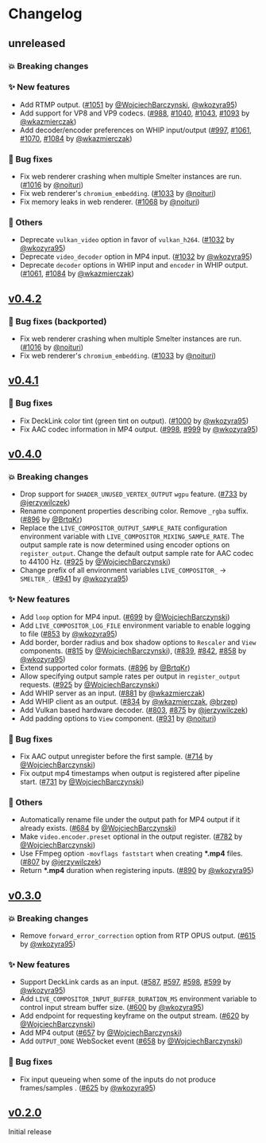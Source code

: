 # Changelog

## unreleased

### 💥 Breaking changes

### ✨ New features

- Add RTMP output. ([#1051](https://github.com/software-mansion/live-compositor/pull/1051) by [@WojciechBarczynski](https://github.com/WojciechBarczynski), [@wkozyra95](https://github.com/wkozyra95))
- Add support for VP8 and VP9 codecs. ([#988](https://github.com/software-mansion/smelter/pull/988), [#1040](https://github.com/software-mansion/smelter/pull/1040), [#1043](https://github.com/software-mansion/smelter/pull/1043), [#1093](https://github.com/software-mansion/smelter/pull/1093) by [@wkazmierczak](https://github.com/wkazmierczak))
- Add decoder/encoder preferences on WHIP input/output ([#997](https://github.com/software-mansion/smelter/pull/997), [#1061](https://github.com/software-mansion/smelter/pull/1061), [#1070](https://github.com/software-mansion/smelter/pull/1070), [#1084](https://github.com/software-mansion/smelter/pull/1084) by [@wkazmierczak](https://github.com/wkazmierczak))

### 🐛 Bug fixes

- Fix web renderer crashing when multiple Smelter instances are run. ([#1016](https://github.com/software-mansion/smelter/pull/1016) by [@noituri](https://github.com/noituri))
- Fix web renderer's `chromium_embedding`. ([#1033](https://github.com/software-mansion/smelter/pull/1033) by [@noituri](https://github.com/noituri))
- Fix memory leaks in web renderer. ([#1068](https://github.com/software-mansion/smelter/pull/1068) by [@noituri](https://github.com/noituri))

### 🔧 Others

- Deprecate `vulkan_video` option in favor of `vulkan_h264`. ([#1032](https://github.com/software-mansion/live-compositor/pull/1032) by [@wkozyra95](https://github.com/wkozyra95))
- Deprecate `video_decoder` option in MP4 input. ([#1032](https://github.com/software-mansion/live-compositor/pull/1032) by [@wkozyra95](https://github.com/wkozyra95))
- Deprecate `decoder` options in WHIP input and `encoder` in WHIP output. ([#1061](https://github.com/software-mansion/smelter/pull/1061), [#1084](https://github.com/software-mansion/smelter/pull/1084) by [@wkazmierczak](https://github.com/wkazmierczak))

## [v0.4.2](https://github.com/software-mansion/live-compositor/releases/tag/v0.4.2)

### 🐛 Bug fixes (backported)

- Fix web renderer crashing when multiple Smelter instances are run. ([#1016](https://github.com/software-mansion/smelter/pull/1016) by [@noituri](https://github.com/noituri))
- Fix web renderer's `chromium_embedding`. ([#1033](https://github.com/software-mansion/smelter/pull/1033) by [@noituri](https://github.com/noituri))

## [v0.4.1](https://github.com/software-mansion/live-compositor/releases/tag/v0.4.1)

### 🐛 Bug fixes

- Fix DeckLink color tint (green tint on output). ([#1000](https://github.com/software-mansion/live-compositor/pull/1000) by [@wkozyra95](https://github.com/wkozyra95))
- Fix AAC codec information in MP4 output. ([#998](https://github.com/software-mansion/live-compositor/pull/998), [#999](https://github.com/software-mansion/live-compositor/pull/999) by [@wkozyra95](https://github.com/wkozyra95))

## [v0.4.0](https://github.com/software-mansion/live-compositor/releases/tag/v0.4.0)

### 💥 Breaking changes

- Drop support for `SHADER_UNUSED_VERTEX_OUTPUT` `wgpu` feature.  ([#733](https://github.com/software-mansion/live-compositor/pull/733) by [@jerzywilczek](https://github.com/jerzywilczek))
- Rename component properties describing color. Remove `_rgba` suffix. ([#896](https://github.com/software-mansion/live-compositor/issues/896) by [@BrtqKr](https://github.com/BrtqKr))
- Replace the `LIVE_COMPOSITOR_OUTPUT_SAMPLE_RATE` configuration environment variable with `LIVE_COMPOSITOR_MIXING_SAMPLE_RATE`. The output sample rate is now determined using encoder options on `register_output`. Change the default output sample rate for AAC codec to 44100 Hz. ([#925](https://github.com/software-mansion/live-compositor/pull/925) by [@WojciechBarczynski](https://github.com/WojciechBarczynski))
- Change prefix of all environment variables `LIVE_COMPOSITOR_` → `SMELTER_`. ([#941](https://github.com/software-mansion/live-compositor/pull/941) by [@wkozyra95](https://github.com/wkozyra95))

### ✨ New features

- Add `loop` option for MP4 input. ([#699](https://github.com/software-mansion/live-compositor/pull/699) by [@WojciechBarczynski](https://github.com/WojciechBarczynski))
- Add `LIVE_COMPOSITOR_LOG_FILE` environment variable to enable logging to file ([#853](https://github.com/software-mansion/live-compositor/pull/853) by [@wkozyra95](https://github.com/wkozyra95))
- Add border, border radius and box shadow options to `Rescaler` and `View` components. ([#815](https://github.com/software-mansion/live-compositor/pull/815) by [@WojciechBarczynski](https://github.com/WojciechBarczynski)), ([#839](https://github.com/software-mansion/live-compositor/pull/839), [#842](https://github.com/software-mansion/live-compositor/pull/842), [#858](https://github.com/software-mansion/live-compositor/pull/858) by [@wkozyra95](https://github.com/wkozyra95))
- Extend supported color formats. ([#896](https://github.com/software-mansion/live-compositor/issues/896) by [@BrtqKr](https://github.com/BrtqKr))
- Allow specifying output sample rates per output in `register_output` requests. ([#925](https://github.com/software-mansion/live-compositor/pull/925) by [@WojciechBarczynski](https://github.com/WojciechBarczynski))
- Add WHIP server as an input. ([#881](https://github.com/software-mansion/live-compositor/pull/881) by [@wkazmierczak](https://github.com/wkazmierczak))
- Add WHIP client as an output. ([#834](https://github.com/software-mansion/live-compositor/pull/834) by [@wkazmierczak](https://github.com/wkazmierczak), [@brzep](https://github.com/brzep))
- Add Vulkan based hardware decoder. ([#803](https://github.com/software-mansion/live-compositor/pull/803), [#875](https://github.com/software-mansion/live-compositor/pull/875) by [@jerzywilczek](https://github.com/jerzywilczek))
- Add padding options to `View` component. ([#931](https://github.com/software-mansion/live-compositor/pull/931) by [@noituri](https://github.com/noituri))

### 🐛 Bug fixes

- Fix AAC output unregister before the first sample. ([#714](https://github.com/software-mansion/live-compositor/pull/714) by [@WojciechBarczynski](https://github.com/WojciechBarczynski))
- Fix output mp4 timestamps when output is registered after pipeline start. ([#731](https://github.com/software-mansion/live-compositor/pull/731) by [@WojciechBarczynski](https://github.com/WojciechBarczynski))

### 🔧 Others

- Automatically rename file under the output path for MP4 output if it already exists. ([#684](https://github.com/software-mansion/live-compositor/pull/684) by [@WojciechBarczynski](https://github.com/WojciechBarczynski))
- Make `video.encoder.preset` optional in the output register. ([#782](https://github.com/software-mansion/live-compositor/pull/782) by [@WojciechBarczynski](https://github.com/WojciechBarczynski))
- Use FFmpeg option `-movflags faststart` when creating **\*.mp4** files. ([#807](https://github.com/software-mansion/live-compositor/pull/807) by [@jerzywilczek](https://github.com/jerzywilczek))
- Return **\*.mp4** duration when registering inputs. ([#890](https://github.com/software-mansion/live-compositor/pull/890) by [@wkozyra95](https://github.com/wkozyra95))

## [v0.3.0](https://github.com/software-mansion/live-compositor/releases/tag/v0.3.0)

### 💥 Breaking changes

- Remove `forward_error_correction` option from RTP OPUS output. ([#615](https://github.com/software-mansion/live-compositor/pull/615) by [@wkozyra95](https://github.com/wkozyra95))

### ✨ New features

- Support DeckLink cards as an input. ([#587](https://github.com/software-mansion/live-compositor/pull/587), [#597](https://github.com/software-mansion/live-compositor/pull/597), [#598](https://github.com/software-mansion/live-compositor/pull/598), [#599](https://github.com/software-mansion/live-compositor/pull/599) by [@wkozyra95](https://github.com/wkozyra95))
- Add `LIVE_COMPOSITOR_INPUT_BUFFER_DURATION_MS` environment variable to control input stream buffer size. ([#600](https://github.com/software-mansion/live-compositor/pull/600) by [@wkozyra95](https://github.com/wkozyra95))
- Add endpoint for requesting keyframe on the output stream. ([#620](https://github.com/software-mansion/live-compositor/pull/620) by [@WojciechBarczynski](https://github.com/WojciechBarczynski))
- Add MP4 output ([#657](https://github.com/software-mansion/live-compositor/pull/657) by [@WojciechBarczynski](https://github.com/WojciechBarczynski))
- Add `OUTPUT_DONE` WebSocket event ([#658](https://github.com/software-mansion/live-compositor/pull/658) by [@WojciechBarczynski](https://github.com/WojciechBarczynski))

### 🐛 Bug fixes

- Fix input queueing when some of the inputs do not produce frames/samples . ([#625](https://github.com/software-mansion/live-compositor/pull/625) by [@wkozyra95](https://github.com/wkozyra95))

## [v0.2.0](https://github.com/software-mansion/live-compositor/releases/tag/v0.2.0)

Initial release
